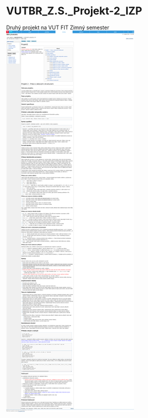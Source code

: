 # VUTBR_Z.S._Projekt-2_IZP
Druhý projekt na VUT FIT Zimný semester
![alt text](https://github.com/RIKOG/VUTBR_Z.S._Projekt-2_IZP/blob/main/IZP_Projekt_2_Zadanie.png?raw=true)
